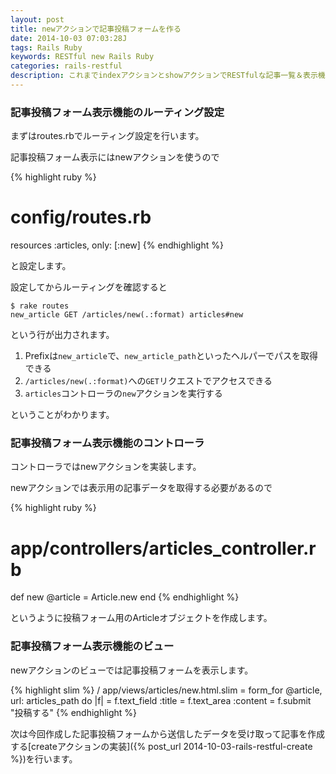 ```yaml
---
layout: post
title: newアクションで記事投稿フォームを作る
date: 2014-10-03 07:03:28J
tags: Rails Ruby
keywords: RESTful new Rails Ruby
categories: rails-restful
description: これまでindexアクションとshowアクションでRESTfulな記事一覧＆表示機能を実装してきましたが、今回からは記事投稿機能を実装します。まずはnewアクションで投稿フォームの作成を行います。
---
```




### 記事投稿フォーム表示機能のルーティング設定

まずはroutes.rbでルーティング設定を行います。

記事投稿フォーム表示にはnewアクションを使うので

{% highlight ruby %}
# config/routes.rb
resources :articles, only: [:new]
{% endhighlight %}

と設定します。

設定してからルーティングを確認すると

    $ rake routes
    new_article GET /articles/new(.:format) articles#new

という行が出力されます。

1. Prefixは`new_article`で、`new_article_path`といったヘルパーでパスを取得できる
2. `/articles/new(.:format)`への`GET`リクエストでアクセスできる
3. `articles`コントローラの`new`アクションを実行する

ということがわかります。

### 記事投稿フォーム表示機能のコントローラ

コントローラではnewアクションを実装します。

newアクションでは表示用の記事データを取得する必要があるので

{% highlight ruby %}
# app/controllers/articles_controller.rb
def new
  @article = Article.new
end
{% endhighlight %}

というように投稿フォーム用のArticleオブジェクトを作成します。

### 記事投稿フォーム表示機能のビュー

newアクションのビューでは記事投稿フォームを表示します。

{% highlight slim %}
/ app/views/articles/new.html.slim
= form_for @article, url: articles_path do |f|
  = f.text_field :title
  = f.text_area :content
  = f.submit "投稿する"
{% endhighlight %}

次は今回作成した記事投稿フォームから送信したデータを受け取って記事を作成する[createアクションの実装]({% post_url 2014-10-03-rails-restful-create %})を行います。
